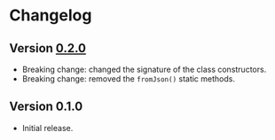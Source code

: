 # Changelog

## Version [0.2.0](https://git.belin.io/cedx/gitea.hx/compare/v0.1.0...v0.2.0)
- Breaking change: changed the signature of the class constructors.
- Breaking change: removed the `fromJson()` static methods.

## Version 0.1.0
- Initial release.

